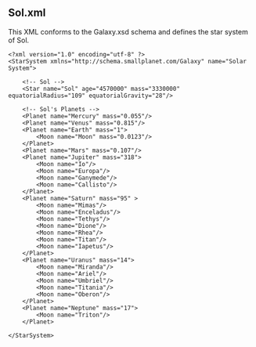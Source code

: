 ## Sol.xml

This XML conforms to the Galaxy.xsd schema and defines the star system of Sol.
<pre><code>&lt;?xml version="1.0" encoding="utf-8" ?&gt;
&lt;StarSystem xmlns="http://schema.smallplanet.com/Galaxy" name="Solar System"&gt;
    
    &lt;!-- Sol --&gt;
    &lt;Star name="Sol" age="4570000" mass="3330000" equatorialRadius="109" equatorialGravity="28"/&gt;
    
    &lt;!-- Sol's Planets --&gt;
	&lt;Planet name="Mercury" mass="0.055"/&gt;
	&lt;Planet name="Venus" mass="0.815"/&gt;
	&lt;Planet name="Earth" mass="1"&gt;
		&lt;Moon name="Moon" mass="0.0123"/&gt;
	&lt;/Planet&gt;
	&lt;Planet name="Mars" mass="0.107"/&gt;
	&lt;Planet name="Jupiter" mass="318"&gt;
		&lt;Moon name="Io"/&gt;
		&lt;Moon name="Europa"/&gt;
		&lt;Moon name="Ganymede"/&gt;
		&lt;Moon name="Callisto"/&gt;
	&lt;/Planet&gt;
	&lt;Planet name="Saturn" mass="95" &gt;
		&lt;Moon name="Mimas"/&gt;
		&lt;Moon name="Enceladus"/&gt;
		&lt;Moon name="Tethys"/&gt;
		&lt;Moon name="Dione"/&gt;
		&lt;Moon name="Rhea"/&gt;
		&lt;Moon name="Titan"/&gt;
		&lt;Moon name="Iapetus"/&gt;
	&lt;/Planet&gt;
	&lt;Planet name="Uranus" mass="14"&gt;
		&lt;Moon name="Miranda"/&gt;
		&lt;Moon name="Ariel"/&gt;
		&lt;Moon name="Umbriel"/&gt;
		&lt;Moon name="Titania"/&gt;
		&lt;Moon name="Oberon"/&gt;
	&lt;/Planet&gt;
	&lt;Planet name="Neptune" mass="17"&gt;
		&lt;Moon name="Triton"/&gt;
	&lt;/Planet&gt;
    
&lt;/StarSystem&gt;
</code></pre>
